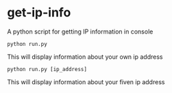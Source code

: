 # get-ip-info
A python script for getting IP information in console

```shell
python run.py
```
This will display information about your own ip address

```shell
python run.py [ip_address]
```

This will display information about your fiven ip address
